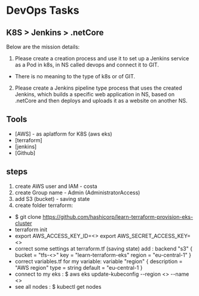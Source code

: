 # DevOps Tasks
## K8S > Jenkins > .netCore

Below are the mission details:
1. Please create a creation process and use it to set up a Jenkins service as a Pod in k8s, in NS called devops and connect it to GIT.
 - There is no meaning to the type of k8s or of GIT.
2. Please create a Jenkins pipeline type process that uses the created Jenkins,
which builds a specific web application in NS, based on .netCore
and then deploys and uploads it as a website on another NS.

## Tools

- [AWS] - as aplatform for K8S (aws eks)
- [terraform]
- [jenkins]
- [Github]

## steps
 
1. create AWS user and IAM - costa
2. create Group name - Admin (AdministratorAccess)
3. add S3 (bucket) - saving state
4. create folder terraform:
- $ git clone https://github.com/hashicorp/learn-terraform-provision-eks-cluster
- terraform init
-   export AWS_ACCESS_KEY_ID=<>
    export AWS_SECRET_ACCESS_KEY=<>
- correct some settings at terraform.tf (saving state) add :
      backend "s3" {
    bucket = "tfs-<>" 
    key = "learn-terraform-eks"
    region = "eu-central-1"
    }
- correct variables.tf for my variable:
    variable "region" {
  description = "AWS region"
  type        = string
  default     = "eu-central-1
  }
- connect to my eks :
  $ aws eks update-kubeconfig --region <> --name <>
- see all nodes :
  $ kubectl get nodes
